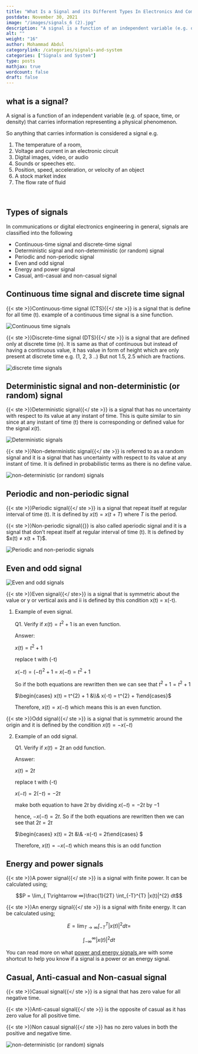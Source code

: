 ```yaml
---
title: "What Is a Signal and its Different Types In Electronics And Communications?"
postdate: November 30, 2021
image: "/images/signals_6 (2).jpg"
description: "A signal is a function of an independent variable (e.g. of space, time, or density) that carries information representing a physical phenomenon. So anything that carries information is considered a signal"
alt: ""
weight: "16"
author: Mohammad Abdul
categorylink: /categories/signals-and-system
categories: ["Signals and System"]
type: posts
mathjax: true
wordcount: false
draft: false
---
```


## what is a signal?

A signal is a function of an independent variable (e.g. of space, time, or density) that carries information representing a physical phenomenon.

So anything that carries information is considered a signal e.g.

1. The temperature of a room,
2. Voltage and current in an electronic circuit
3. Digital images, video, or audio
4. Sounds or speeches etc.
5. Position, speed, acceleration, or velocity of an object
6. A stock market index
7. The flow rate of fluid

<br>

## Types of signals

In communications or digital electronics engineering in general, signals are classified into the following

<ul class="ul-in-post">

<li>
Continuous-time signal and discrete-time signal
</li>
<li>
Deterministic signal and non-deterministic (or random) signal
</li>
<li>
Periodic and non-periodic signal
</li>
<li>
Even and odd signal
</li>
<li>
Energy and power signal
</li>
<li>
Casual, anti-casual and non-casual signal
</li>

</ul>

## Continuous time signal and discrete time signal

{{< ste >}}Continuous-time signal (CTS){{</ ste >}} is a signal that is define for all time (t). example of a continuous time signal is a sine function.

<img src="/images/signals_8 (2).jpg" alt="Continuous time signals">

{{< ste >}}Discrete-time signal (DTS){{</ ste >}} is a signal that are defined only at discrete time (n).
It is same as that of continuous but instead of having a continuous value, it has value in form of height which are only present at discrete time e.g. (1, 2, 3 ..) But not 1.5, 2.5 which are fractions.

<img src="/images/signals_7 (2).jpg" alt="discrete time signals">

## Deterministic signal and non-deterministic (or random) signal

{{< ste >}}Deterministic signal{{</ ste >}} is a signal that has no uncertainty with respect to its value at any instant of time. This is quite similar to sin since at any instant of time (t) there is corresponding or defined value for the signal $x(t)$.

<img src="/images/signal_3.jpg" alt="Deterministic signals">

{{< ste >}}Non-deterministic signal{{</ ste >}} is referred to as a random signal and it is a signal that has uncertainty with respect to its value at any instant of time. It is defined in probabilistic terms as there is no define value.

<img src="/images/signals_3 (2).jpg" alt="non-deterministic (or random) signals">

## Periodic and non-periodic signal

{{< ste >}}Periodic signal{{</ ste >}} is a signal that repeat itself at regular interval of time (t).
It is defined by $x(t) = x(t + T)$ where $T$ is the period.

<p>{{< ste >}}Non-periodic signal{{</ ste >}} is also called aperiodic signal and it is a signal that don’t repeat itself at regular interval of time (t).
It is defined by $x(t) &ne; x(t + T)$.</p>

<img src="/images/signals_2 (2).jpg" alt="Periodic and non-periodic signals">

## Even and odd signal

<img src="/images/signals_6 (2).jpg" alt="Even and odd signals">

{{< ste >}}Even signal{{</ ste>}} is a signal that is symmetric about the value or y or vertical axis and ii is defined by this condition x(t) = x(-t).

1. Example of even signal.

   Q1. Verify if $x(t) = t^{2} + 1$ is an even function.

   Answer:

   $x(t) = t^{2} + 1$

   replace t with (-t)

   $x(-t) = (-t)^{2} + 1$ = $x(-t) = t^{2} + 1$

   So if the both equations are rewritten then we can see that $t^{2} + 1 = t^{2} + 1$

   $\begin{cases} x(t) = t^{2} + 1 &\\& x(-t) = t^{2} + 1\end{cases}$

   Therefore, $x(t) = x(-t)$ which means this is an even function.

{{< ste >}}Odd signal{{</ ste >}} is a signal that is symmetric around the origin and it is defined by the condition $x(t) = -x(-t)$

2. Example of an odd signal.

   Q1. Verify if $x(t) = 2t$ an odd function.

   Answer:

   $x(t) = 2t$

   replace t with (-t)

   $x(-t) = 2(-t) = -2t$

   make both equation to have $2t$ by dividing $x(-t) = -2t$ by $-1$

   hence, $-x(-t) = 2t$. So if the both equations are rewritten then we can see that $2t = 2t$

   $\begin{cases} x(t) = 2t &\\& -x(-t) = 2t\end{cases} $

   Therefore, $x(t) = -x(-t)$ which means this is an odd function

## Energy and power signals

{{< ste >}}A power signal{{</ ste >}} is a signal with finite power. It can be calculated using;

$$P = \lim_{ T\rightarrow ∞}\frac{1}{2T} \int_{-T}^{T} |x(t)|^{2} dt$$

{{< ste >}}An energy signal{{</ ste >}} is a signal with finite energy. It can be calculated using;

$$E =\lim_{T \rightarrow ∞ } \int_{-T}^{T} |x(t)|^{2} dt = $$

$$\int_{-∞}^{∞} |x(t)|^{2} dt$$

You can read more on what <a class="links-to-article" href="/signals-and-system/how-do-you-solve-energy-and-power-signals-problem/"> power and energy signals </a> are with some shortcut to help you know if a signal is a power or an energy signal.

## Casual, Anti-casual and Non-casual signal

{{< ste >}}Casual signal{{</ ste >}} is a signal that has zero value for all negative time.

{{< ste >}}Anti-casual signal{{</ ste >}} is the opposite of casual as it has zero value for all positive time.

{{< ste >}}Non casual signal{{</ ste >}} has no zero values in both the positive and negative time.

<img src="/images/signals_9.jpg" alt="non-deterministic (or random) signals">

